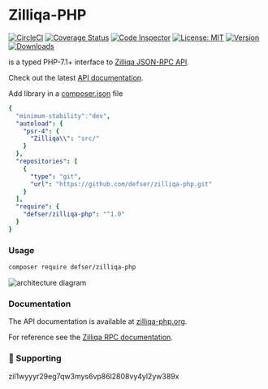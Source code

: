 # Zilliqa-PHP

[![CircleCI](https://circleci.com/gh/defser/zilliqa-php/tree/master.svg?style=svg)](https://circleci.com/gh/defser/zilliqa-php/tree/master) [![Coverage Status](https://coveralls.io/repos/github/defser/zilliqa-php/badge.svg?branch=master)](https://coveralls.io/github/defser/zilliqa-php?branch=master) [![Code Inspector](https://www.code-inspector.com/project/29178/score/svg)](https://frontend.code-inspector.com/public/project/29178/zilliqa-php/dashboard) [![License: MIT](https://img.shields.io/github/license/defser/zilliqa-php.svg?style=flat-square)](https://packagist.org/packages/defser/zilliqa-php) [![Version](https://img.shields.io/packagist/v/defser/zilliqa-php.svg?style=flat-square)](https://packagist.org/packages/defser/zilliqa-php) [![Downloads](https://img.shields.io/packagist/dt/defser/zilliqa-php.svg?style=flat-square&colorB=007ec6)](https://packagist.org/packages/defser/zilliqa-php)

is a typed PHP-7.1+ interface to [Zilliqa JSON-RPC API](https://dev.zilliqa.com/docs/apis/api-introduction).

Check out the latest [API documentation](https://dev.zilliqa.com/).

Add library in a [composer.json](https://getcomposer.org/doc/01-basic-usage.md) file

```yaml
{
  "minimum-stability":"dev",
  "autoload": {
    "psr-4": {
      "Zilliqa\\": "src/"
    }
  },
  "repositories": [
    {
      "type": "git",
      "url": "https://github.com/defser/zilliqa-php.git"
    }
  ],
  "require": {
    "defser/zilliqa-php": "^1.0"
  }
}
```

### Usage


```sh
composer require defser/zilliqa-php
```

![architecture diagram](https://repository-images.githubusercontent.com/406884140/97e14f9a-7332-479c-911e-33efd4804d43 "Zilliqa architecture")

### Documentation

The API documentation is available at [zilliqa-php.org](http://zilliqa-php.org/).

For reference see the [Zilliqa RPC documentation](https://dev.zilliqa.com/docs/apis/api-introduction/).

### 🤝 Supporting

zil1wyyyr29eg7qw3mys6vp86l2808vy4yl2yw389x
